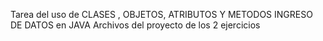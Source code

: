 Tarea del uso de  CLASES , OBJETOS, ATRIBUTOS Y METODOS INGRESO DE DATOS en JAVA
Archivos del proyecto de los 2 ejercicios 
